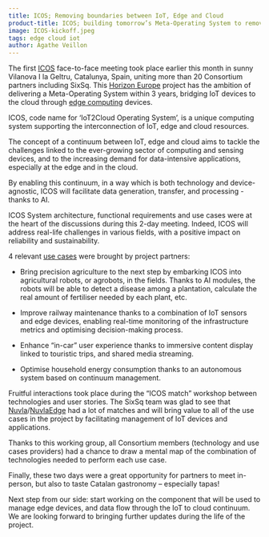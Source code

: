 ```yaml
---
title: ICOS; Removing boundaries between IoT, Edge and Cloud 
product-title: ICOS; building tomorrow’s Meta-Operating System to remove boundaries between IoT, Edge and Cloud 
image: ICOS-kickoff.jpeg
tags: edge cloud iot
author: Agathe Veillon
---
```


The first [ICOS](/rd/icos.html) face-to-face meeting took place earlier this month in sunny Vilanova I la Geltru, Catalunya, Spain, uniting more than 20 Consortium partners including SixSq. This [Horizon Europe](https://research-and-innovation.ec.europa.eu/funding/funding-opportunities/funding-programmes-and-open-calls/horizon-europe_en) project has the ambition of delivering a Meta-Operating System within 3 years, bridging IoT devices to the cloud through [edge computing](https://sixsq.com/blog/discover/2019/11/08/what-is-edge-computing.html) devices. 

ICOS, code name for ‘IoT2Cloud Operating System’, is a unique computing system supporting the interconnection of IoT, edge and cloud resources. 

The concept of a continuum between IoT, edge and cloud aims to tackle the challenges linked to the ever-growing sector of computing and sensing devices, and to the increasing demand for data-intensive applications, especially at the edge and in the cloud.  

By enabling this continuum, in a way which is both technology and device-agnostic, ICOS will facilitate data generation, transfer, and processing - thanks to AI.  

ICOS System architecture, functional requirements and use cases were at the heart of the discussions during this 2-day meeting. Indeed, ICOS will address real-life challenges in various fields, with a positive impact on reliability and sustainability. 

4 relevant [use cases](https://www.icos-project.eu/use-cases) were brought by project partners: 

- Bring precision agriculture to the next step by embarking ICOS into agricultural robots, or agrobots, in the fields. Thanks to AI modules, the robots will be able to detect a disease among a plantation, calculate the real amount of fertiliser needed by each plant, etc. 

- Improve railway maintenance thanks to a combination of IoT sensors and edge devices, enabling real-time monitoring of the infrastructure metrics and optimising decision-making process. 

- Enhance “in-car” user experience thanks to immersive content display linked to touristic trips, and shared media streaming. 

- Optimise household energy consumption thanks to an autonomous system based on continuum management. 

Fruitful interactions took place during the “ICOS match” workshop between technologies and user stories. The SixSq team was glad to see that [Nuvla](/platform)/[NuvlaEdge](https://sixsq.com/nuvlaedge) had a lot of matches and will bring value to all of the use cases in the project by facilitating management of IoT devices and applications.  

Thanks to this working group, all Consortium members (technology and use cases providers) had a chance to draw a mental map of the combination of technologies needed to perform each use case.  

Finally, these two days were a great opportunity for partners to meet in-person, but also to taste Catalan gastronomy – especially tapas! 

Next step from our side: start working on the component that will be used to manage edge devices, and data flow through the IoT to cloud continuum. We are looking forward to bringing further updates during the life of the project. 
